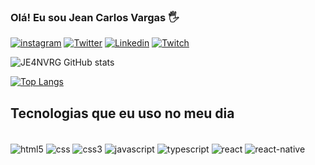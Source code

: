 ### Olá! Eu sou Jean Carlos Vargas 🖐️

[![instagram](https://img.shields.io/badge/Instagram-E4405F?style=for-the-badge&logo=instagram&logoColor=white)](https://www.instagram.com/jean.varg/)
[![Twitter](https://img.shields.io/badge/Twitter-1DA1F2?style=for-the-badge&logo=twitter&logoColor=white)](https://twitter.com/JE4NVRG)
[![Linkedin](https://img.shields.io/badge/LinkedIn-0077B5?style=for-the-badge&logo=linkedin&logoColor=white)](https://www.linkedin.com/in/jean-vargas-93bbb31b4/)
[![Twitch](https://img.shields.io/badge/Twitch-9146FF?style=for-the-badge&logo=twitch&logoColor=white)](https://www.twitch.tv/jcvplay)


![JE4NVRG GitHub stats](https://github-readme-stats.vercel.app/api?username=JE4NVRG&show_icons=true&theme=dracula)

[![Top Langs](https://github-readme-stats.vercel.app/api/top-langs/?username=anuraghazra)](https://github.com/anuraghazra/github-readme-stats)



## Tecnologias que eu uso no meu dia

<div style="display: inline_block"><br/>
<img align="center" alt="html5" src= https://img.shields.io/badge/HTML5-E34F26?style=for-the-badge&logo=html5&logoColor=white>
<img align="center" alt="css" src= 	https://img.shields.io/badge/CSS-239120?&style=for-the-badge&logo=css3&logoColor=white>
<img align="center" alt="css3" src= 	https://img.shields.io/badge/CSS3-1572B6?style=for-the-badge&logo=css3&logoColor=white>
<img align="center" alt="javascript" src= 	https://img.shields.io/badge/JavaScript-F7DF1E?style=for-the-badge&logo=javascript&logoColor=black>
<img align="center" alt="typescript" src= 	https://img.shields.io/badge/TypeScript-007ACC?style=for-the-badge&logo=typescript&logoColor=white>
<img align="center" alt="react" src= 	https://img.shields.io/badge/React-20232A?style=for-the-badge&logo=react&logoColor=61DAFB>
<img align="center" alt="react-native" src= 	https://img.shields.io/badge/React_Native-20232A?style=for-the-badge&logo=react&logoColor=61DAFB>
